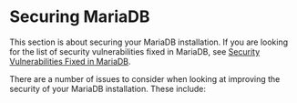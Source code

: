 
# Securing MariaDB

This section is about securing your MariaDB installation. If you are looking
for the list of security vulnerabilities fixed in MariaDB, see
[Security Vulnerabilities Fixed in MariaDB](../../../general-resources/learning-and-training/training-and-tutorials/advanced-mariadb-articles/development-articles/security-vulnerabilities-in-oracle-mysql-that-did-not-exist-in-mariadb.md).


There are a number of issues to consider when looking at improving the security
of your MariaDB installation. These include:

